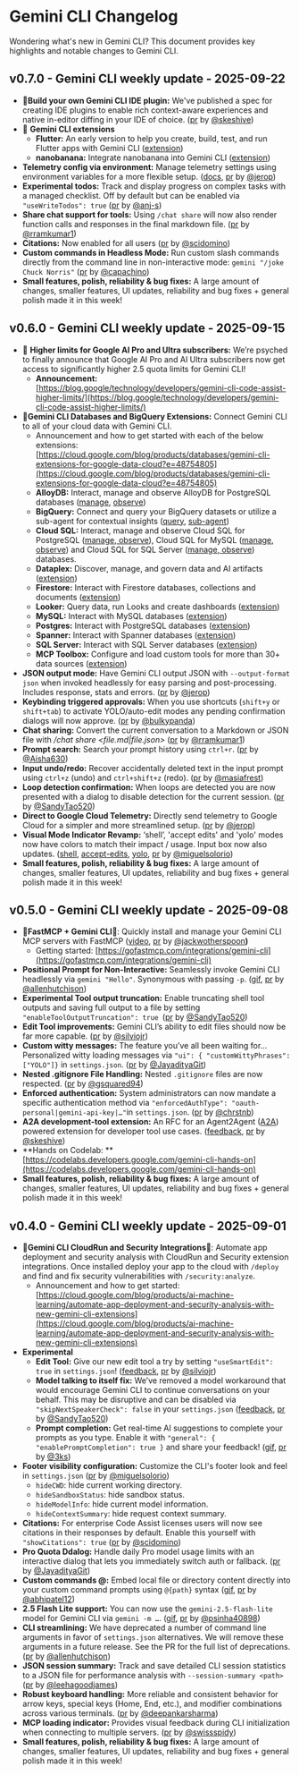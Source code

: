 # Gemini CLI Changelog

Wondering what's new in Gemini CLI? This document provides key highlights and notable changes to Gemini CLI.

## v0.7.0 - Gemini CLI weekly update - 2025-09-22

- 🎉**Build your own Gemini CLI IDE plugin:** We've published a spec for creating IDE plugins to enable rich context-aware experiences and native in-editor diffing in your IDE of choice. ([pr](https://github.com/google-gemini/gemini-cli/pull/8479) by [@skeshive](https://github.com/skeshive))
- 🎉 **Gemini CLI extensions**
  - **Flutter:** An early version to help you create, build, test, and run Flutter apps with Gemini CLI ([extension](https://github.com/flutter/gemini-cli-extension))
  - **nanobanana:** Integrate nanobanana into Gemini CLI ([extension](https://github.com/gemini-cli-extensions/nanobanana))
- **Telemetry config via environment:** Manage telemetry settings using environment variables for a more flexible setup. ([docs](https://github.com/google-gemini/gemini-cli/blob/main/docs/cli/telemetry.md#configuration), [pr](https://github.com/google-gemini/gemini-cli/pull/9113) by [@jerop](https://github.com/jerop))
- **​​Experimental todos:** Track and display progress on complex tasks with a managed checklist. Off by default but can be enabled via `"useWriteTodos": true` ([pr](https://github.com/google-gemini/gemini-cli/pull/8761) by [@anj-s](https://github.com/anj-s))
- **Share chat support for tools:** Using `/chat share` will now also render function calls and responses in the final markdown file. ([pr](https://github.com/google-gemini/gemini-cli/pull/8693) by [@rramkumar1](https://github.com/rramkumar1))
- **Citations:** Now enabled for all users ([pr](https://github.com/google-gemini/gemini-cli/pull/8570) by [@scidomino](https://github.com/scidomino))
- **Custom commands in Headless Mode:** Run custom slash commands directly from the command line in non-interactive mode: `gemini "/joke Chuck Norris"` ([pr](https://github.com/google-gemini/gemini-cli/pull/8305) by [@capachino](https://github.com/capachino))
- **Small features, polish, reliability & bug fixes:** A large amount of changes, smaller features, UI updates, reliability and bug fixes + general polish made it in this week!

## v0.6.0 - Gemini CLI weekly update - 2025-09-15

- 🎉 **Higher limits for Google AI Pro and Ultra subscribers:** We’re psyched to finally announce that Google AI Pro and AI Ultra subscribers now get access to significantly higher 2.5 quota limits for Gemini CLI!
  - **Announcement:** [https://blog.google/technology/developers/gemini-cli-code-assist-higher-limits/](https://blog.google/technology/developers/gemini-cli-code-assist-higher-limits/)
- 🎉**Gemini CLI Databases and BigQuery Extensions:** Connect Gemini CLI to all of your cloud data with Gemini CLI.
  - Announcement and how to get started with each of the below extensions: [https://cloud.google.com/blog/products/databases/gemini-cli-extensions-for-google-data-cloud?e=48754805](https://cloud.google.com/blog/products/databases/gemini-cli-extensions-for-google-data-cloud?e=48754805)
  - **AlloyDB:** Interact, manage and observe AlloyDB for PostgreSQL databases ([manage](https://github.com/gemini-cli-extensions/alloydb#configuration), [observe](https://github.com/gemini-cli-extensions/alloydb-observability#configuration))
  - **BigQuery:** Connect and query your BigQuery datasets or utilize a sub-agent for contextual insights ([query](https://github.com/gemini-cli-extensions/bigquery-data-analytics#configuration), [sub-agent](https://github.com/gemini-cli-extensions/bigquery-conversational-analytics))
  - **Cloud SQL:** Interact, manage and observe Cloud SQL for PostgreSQL ([manage](https://github.com/gemini-cli-extensions/cloud-sql-postgresql#configuration),[ observe](https://github.com/gemini-cli-extensions/cloud-sql-postgresql-observability#configuration)), Cloud SQL for MySQL ([manage](https://github.com/gemini-cli-extensions/cloud-sql-mysql#configuration),[ observe](https://github.com/gemini-cli-extensions/cloud-sql-mysql-observability#configuration)) and Cloud SQL for SQL Server ([manage](https://github.com/gemini-cli-extensions/cloud-sql-sqlserver#configuration),[ observe](https://github.com/gemini-cli-extensions/cloud-sql-sqlserver-observability#configuration)) databases.
  - **Dataplex:** Discover, manage, and govern data and AI artifacts ([extension](https://github.com/gemini-cli-extensions/dataplex#configuration))
  - **Firestore:** Interact with Firestore databases, collections and documents ([extension](https://github.com/gemini-cli-extensions/firestore-native#configuration))
  - **Looker:** Query data, run Looks and create dashboards ([extension](https://github.com/gemini-cli-extensions/looker#configuration))
  - **MySQL:** Interact with MySQL databases ([extension](https://github.com/gemini-cli-extensions/mysql#configuration))
  - **Postgres:** Interact with PostgreSQL databases ([extension](https://github.com/gemini-cli-extensions/postgres#configuration))
  - **Spanner:** Interact with Spanner databases ([extension](https://github.com/gemini-cli-extensions/spanner#configuration))
  - **SQL Server:** Interact with SQL Server databases ([extension](https://github.com/gemini-cli-extensions/sql-server#configuration))
  - **MCP Toolbox:** Configure and load custom tools for more than 30+ data sources ([extension](https://github.com/gemini-cli-extensions/mcp-toolbox#configuration))
- **JSON output mode:** Have Gemini CLI output JSON with `--output-format json` when invoked headlessly for easy parsing and post-processing. Includes response, stats and errors. ([pr](https://github.com/google-gemini/gemini-cli/pull/8119) by [@jerop](https://github.com/jerop))
- **Keybinding triggered approvals:** When you use shortcuts (`shift+y` or `shift+tab`) to activate YOLO/auto-edit modes any pending confirmation dialogs will now approve. ([pr](https://github.com/google-gemini/gemini-cli/pull/6665) by [@bulkypanda](https://github.com/bulkypanda))
- **Chat sharing:** Convert the current conversation to a Markdown or JSON file with _/chat share &lt;file.md|file.json>_ ([pr](https://github.com/google-gemini/gemini-cli/pull/8139) by [@rramkumar1](https://github.com/rramkumar1))
- **Prompt search:** Search your prompt history using `ctrl+r`. ([pr](https://github.com/google-gemini/gemini-cli/pull/5539) by [@Aisha630](https://github.com/Aisha630))
- **Input undo/redo:** Recover accidentally deleted text in the input prompt using `ctrl+z` (undo) and `ctrl+shift+z` (redo). ([pr](https://github.com/google-gemini/gemini-cli/pull/4625) by [@masiafrest](https://github.com/masiafrest))
- **Loop detection confirmation:** When loops are detected you are now presented with a dialog to disable detection for the current session. ([pr](https://github.com/google-gemini/gemini-cli/pull/8231) by [@SandyTao520](https://github.com/SandyTao520))
- **Direct to Google Cloud Telemetry:** Directly send telemetry to Google Cloud for a simpler and more streamlined setup. ([pr](https://github.com/google-gemini/gemini-cli/pull/8541) by [@jerop](https://github.com/jerop))
- **Visual Mode Indicator Revamp:** ‘shell’, 'accept edits' and 'yolo' modes now have colors to match their impact / usage. Input box now also updates. ([shell](https://imgur.com/a/DovpVF1), [accept-edits](https://imgur.com/a/33KDz3J), [yolo](https://imgur.com/a/tbFwIWp), [pr](https://github.com/google-gemini/gemini-cli/pull/8200) by [@miguelsolorio](https://github.com/miguelsolorio))
- **Small features, polish, reliability & bug fixes:** A large amount of changes, smaller features, UI updates, reliability and bug fixes + general polish made it in this week!

## v0.5.0 - Gemini CLI weekly update - 2025-09-08

- 🎉**FastMCP + Gemini CLI**🎉: Quickly install and manage your Gemini CLI MCP servers with FastMCP ([video](https://imgur.com/a/m8QdCPh), [pr](https://github.com/jlowin/fastmcp/pull/1709) by [@jackwotherspoon](https://github.com/jackwotherspoon)**)**
  - Getting started: [https://gofastmcp.com/integrations/gemini-cli](https://gofastmcp.com/integrations/gemini-cli)
- **Positional Prompt for Non-Interactive:** Seamlessly invoke Gemini CLI headlessly via `gemini "Hello"`. Synonymous with passing `-p`. ([gif](https://imgur.com/a/hcBznpB), [pr](https://github.com/google-gemini/gemini-cli/pull/7668) by [@allenhutchison](https://github.com/allenhutchison))
- **Experimental Tool output truncation:** Enable truncating shell tool outputs and saving full output to a file by setting `"enableToolOutputTruncation": true `([pr](https://github.com/google-gemini/gemini-cli/pull/8039) by [@SandyTao520](https://github.com/SandyTao520))
- **Edit Tool improvements:** Gemini CLI’s ability to edit files should now be far more capable. ([pr](https://github.com/google-gemini/gemini-cli/pull/7679) by [@silviojr](https://github.com/silviojr))
- **Custom witty messages:** The feature you’ve all been waiting for… Personalized witty loading messages via `"ui": { "customWittyPhrases": ["YOLO"]}` in `settings.json`. ([pr](https://github.com/google-gemini/gemini-cli/pull/7641) by [@JayadityaGit](https://github.com/JayadityaGit))
- **Nested .gitignore File Handling:** Nested `.gitignore` files are now respected. ([pr](https://github.com/google-gemini/gemini-cli/pull/7645) by [@gsquared94](https://github.com/gsquared94))
- **Enforced authentication:** System administrators can now mandate a specific authentication method via `"enforcedAuthType": "oauth-personal|gemini-api-key|…"`in `settings.json`. ([pr](https://github.com/google-gemini/gemini-cli/pull/6564) by [@chrstnb](https://github.com/chrstnb))
- **A2A development-tool extension:** An RFC for an Agent2Agent ([A2A](https://a2a-protocol.org/latest/)) powered extension for developer tool use cases. ([feedback](https://github.com/google-gemini/gemini-cli/discussions/7822), [pr](https://github.com/google-gemini/gemini-cli/pull/7817) by [@skeshive](https://github.com/skeshive))
- **Hands on Codelab: **[https://codelabs.developers.google.com/gemini-cli-hands-on](https://codelabs.developers.google.com/gemini-cli-hands-on)
- **Small features, polish, reliability & bug fixes:** A large amount of changes, smaller features, UI updates, reliability and bug fixes + general polish made it in this week!

## v0.4.0 - Gemini CLI weekly update - 2025-09-01

- 🎉**Gemini CLI CloudRun and Security Integrations**🎉: Automate app deployment and security analysis with CloudRun and Security extension integrations. Once installed deploy your app to the cloud with `/deploy` and find and fix security vulnerabilities with `/security:analyze`.
  - Announcement and how to get started: [https://cloud.google.com/blog/products/ai-machine-learning/automate-app-deployment-and-security-analysis-with-new-gemini-cli-extensions](https://cloud.google.com/blog/products/ai-machine-learning/automate-app-deployment-and-security-analysis-with-new-gemini-cli-extensions)
- **Experimental**
  - **Edit Tool:** Give our new edit tool a try by setting `"useSmartEdit": true` in `settings.json`! ([feedback](https://github.com/google-gemini/gemini-cli/discussions/7758), [pr](https://github.com/google-gemini/gemini-cli/pull/6823) by [@silviojr](https://github.com/silviojr))
  - **Model talking to itself fix:** We’ve removed a model workaround that would encourage Gemini CLI to continue conversations on your behalf. This may be disruptive and can be disabled via `"skipNextSpeakerCheck": false` in your `settings.json` ([feedback](https://github.com/google-gemini/gemini-cli/discussions/6666), [pr](https://github.com/google-gemini/gemini-cli/pull/7614) by [@SandyTao520](https://github.com/SandyTao520))
  - **Prompt completion:** Get real-time AI suggestions to complete your prompts as you type. Enable it with `"general": { "enablePromptCompletion": true }` and share your feedback! ([gif](https://miro.medium.com/v2/resize:fit:2000/format:webp/1*hvegW7YXOg6N_beUWhTdxA.gif), [pr](https://github.com/google-gemini/gemini-cli/pull/4691) by [@3ks](https://github.com/3ks))
- **Footer visibility configuration:** Customize the CLI's footer look and feel in `settings.json` ([pr](https://github.com/google-gemini/gemini-cli/pull/7419) by [@miguelsolorio](https://github.com/miguelsolorio))
  - `hideCWD`: hide current working directory.
  - `hideSandboxStatus`: hide sandbox status.
  - `hideModelInfo`: hide current model information.
  - `hideContextSummary`: hide request context summary.
- **Citations:** For enterprise Code Assist licenses users will now see citations in their responses by default. Enable this yourself with `"showCitations": true` ([pr](https://github.com/google-gemini/gemini-cli/pull/7350) by [@scidomino](https://github.com/scidomino))
- **Pro Quota Ddalog:** Handle daily Pro model usage limits with an interactive dialog that lets you immediately switch auth or fallback. ([pr](https://github.com/google-gemini/gemini-cli/pull/7094) by [@JayadityaGit](https://github.com/JayadityaGit))
- **Custom commands @:** Embed local file or directory content directly into your custom command prompts using `@{path}` syntax ([gif](https://miro.medium.com/v2/resize:fit:2000/format:webp/1*GosBAo2SjMfFffAnzT7ZMg.gif), [pr](https://github.com/google-gemini/gemini-cli/pull/6716) by [@abhipatel12](https://github.com/abhipatel12))
- **2.5 Flash Lite support:** You can now use the `gemini-2.5-flash-lite` model for Gemini CLI via `gemini -m …`. ([gif](https://miro.medium.com/v2/resize:fit:2000/format:webp/1*P4SKwnrsyBuULoHrFqsFKQ.gif), [pr](https://github.com/google-gemini/gemini-cli/pull/4652) by [@psinha40898](https://github.com/psinha40898))
- **CLI streamlining:** We have deprecated a number of command line arguments in favor of `settings.json` alternatives. We will remove these arguments in a future release. See the PR for the full list of deprecations. ([pr](https://github.com/google-gemini/gemini-cli/pull/7360) by [@allenhutchison](https://github.com/allenhutchison))
- **JSON session summary:** Track and save detailed CLI session statistics to a JSON file for performance analysis with `--session-summary <path>` ([pr](https://github.com/google-gemini/gemini-cli/pull/7347) by [@leehagoodjames](https://github.com/leehagoodjames))
- **Robust keyboard handling:** More reliable and consistent behavior for arrow keys, special keys (Home, End, etc.), and modifier combinations across various terminals. ([pr](https://github.com/google-gemini/gemini-cli/pull/7118) by [@deepankarsharma](https://github.com/deepankarsharma))
- **MCP loading indicator:** Provides visual feedback during CLI initialization when connecting to multiple servers. ([pr](https://github.com/google-gemini/gemini-cli/pull/6923) by [@swissspidy](https://github.com/swissspidy))
- **Small features, polish, reliability & bug fixes:** A large amount of changes, smaller features, UI updates, reliability and bug fixes + general polish made it in this week!
